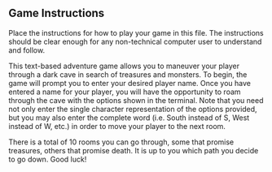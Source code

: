 ## Game Instructions

Place the instructions for how to play your game in this file.  The instructions should be clear enough for any
non-technical computer user to understand and follow.

This text-based adventure game allows you to maneuver your player through a dark cave in search of treasures and
 monsters. To begin, the game will prompt you to enter your desired player name. Once you have entered a name for
  your player, you will have the opportunity to roam through the cave with the options shown in the terminal. Note
   that you need not only enter the single character representation of the options provided, but you may also enter
    the complete word (i.e. South instead of S, West instead of W, etc.) in order to move your player to the next room. 
    
There is a total of 10 rooms you can go through, some that promise treasures, others that promise death. It is up to
 you which path you decide to go down. Good luck!




